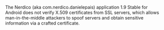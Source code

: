 The Nerdico (aka com.nerdico.danielepais) application 1.9 Stable for Android does not verify X.509 certificates from SSL servers, which allows man-in-the-middle attackers to spoof servers and obtain sensitive information via a crafted certificate.